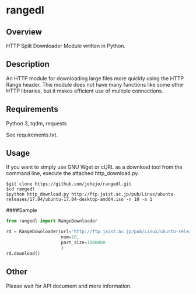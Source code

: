 # rangedl

## Overview
HTTP Split Downloader Module written in Python.

## Description
An HTTP module for downloading large files more quickly using the HTTP Range header.
This module does not have many functions like some other HTTP libraries, but it makes efficient use of multiple connections.

## Requirements
Python 3, tqdm, requests

See requirements.txt.


## Usage
If you want to simply use GNU Wget or cURL as a download tool from the command line, execute the attached http_download.py.

```
$git clone https://github.com/johejo/rangedl.git
$cd ramgedl
$python http_download.py http://ftp.jaist.ac.jp/pub/Linux/ubuntu-releases/17.04/ubuntu-17.04-desktop-amd64.iso -n 10 -s 1
```

####Sample
```python
from rangedl import RangeDownloader

rd = RangeDownloader(url='http://ftp.jaist.ac.jp/pub/Linux/ubuntu-releases/17.04/ubuntu-17.04-desktop-amd64.iso', 
                     num=10, 
                     part_size=1000000
                     )
rd.download()
```

## Other
Please wait for API document and more information.